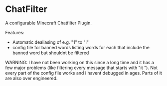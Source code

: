 # ChatFilter
A configurable Minecraft Chatfilter Plugin.

Features:
- Automatic dealiasing of e.g. "1" to "i"
- config file for banned words listing words for each that include the banned word but shouldnt be filtered

WARNING:
I have not been working on this since a long time and it has a few major problems (like filtering every message that starts with "it ").
Not every part of the config file works and i havent debugged in ages.
Parts of it are also over engineered.
